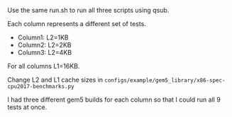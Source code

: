 Use the same run.sh to run all three scripts using qsub.

Each column represents a different set of tests.

* Column1: L2=1KB
* Column2: L2=2KB
* Column3: L2=4KB

For all columns L1=16KB.

Change L2 and L1 cache sizes in ```configs/example/gem5_library/x86-spec-cpu2017-benchmarks.py```

I had three different gem5 builds for each column so that I could run all 9 tests at once.
